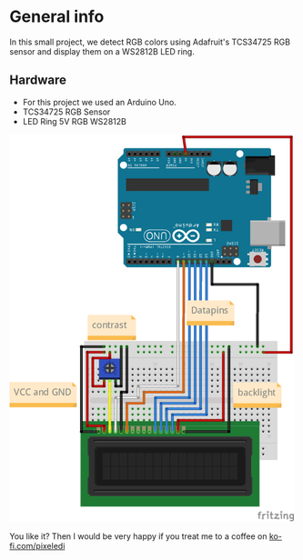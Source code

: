 # General info

In this small project, we detect RGB colors using Adafruit's TCS34725 RGB sensor and display them on a WS2812B LED ring.

## Hardware
- For this project we used an Arduino Uno.
- TCS34725 RGB Sensor
- LED Ring 5V RGB WS2812B

<img src="https://github.com/pixelEDI/TikTok-Projects/blob/848b50383fc882c5c7a1586c5c9e1983c4bcb3bc/10_LCD/LCD_Steckplatine.png" width="500">

You like it? Then I would be very happy if you treat me to a coffee on [ko-fi.com/pixeledi](https://www.ko-fi.com/pixeledi)